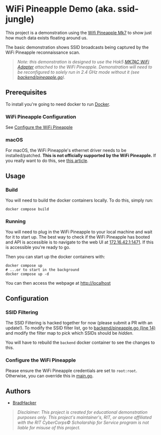 # WiFi Pineapple Demo (aka. ssid-jungle)

This project is a demonstration using the [Wifi Pineapple Mk7](https://shop.hak5.org/products/wifi-pineapple) to show just how much data exists floating around us.

The basic demonstration shows SSID broadcasts being captured by the WiFi Pineapple reconnaissance scan.

> _Note: this demonstration is designed to use the Hak5 [MK7AC WiFi Adapter](https://shop.hak5.org/products/mk7ac-wifi-adapter) attached to the WiFi Pineapple. Demonstration will need to be reconfigured to solely run in 2.4 GHz mode without it (see [backend/pineapple.go](backend/pineapple.go#L56))._

## Prerequisites

To install you're going to need docker to run [Docker](https://docs.docker.com/engine/install/).

### WiFi Pineapple Configuration

See [Configure the WiFi Pineapple](#configure-the-wifi-pineapple)

### macOS

For macOS, the WiFi Pineapple's ethernet driver needs to be installed/patched. **This is not officially supported by the WiFi Pineapple.** If you really want to do this, see [this article](https://docs.hak5.org/wifi-pineapple/faq/macos-support).

## Usage

### Build

You will need to build the docker containers locally. To do this, simply run:

```shell
docker compose build
```

### Running

You will need to plug in the WiFi Pineapple to your local machine and wait for it to start up. The best way to check if the WiFi Pineapple has booted and API is accessible is to navigate to the web UI at [172.16.42.1:1471](http://172.16.42.1:1471/). If this is accessible you're ready to go.

Then you can start up the docker containers with:

```shell
docker compose up
# ...or to start in the background
docker compose up -d
```

You can then access the webpage at [http://localhost](http:/localhost)

## Configuration

### SSID Filtering

The SSID Filtering is hacked together for now (please submit a PR with an update!). To modify the SSID filter list, go to [backend/pineapple.go (line 14)](backend/pineapple.go#L14) and modify the filter map to pick which SSIDs should be _hidden_.

You will have to rebuild the `backend` docker container to see the changes to this.

### Configure the WiFi Pineapple

Please ensure the WiFi Pineapple credentials are set to `root:root`. Otherwise, you can override this in [main.go](main.go#L28).

## Authors

- [BradHacker](https://github.com/BradHacker)

> _Disclaimer: This project is created for educational demonstration purposes only. This project's maintainer's, RIT, or anyone affiliated with the RIT CyberCorps&copy; Scholarship for Service program is not liable for misuse of this project._
